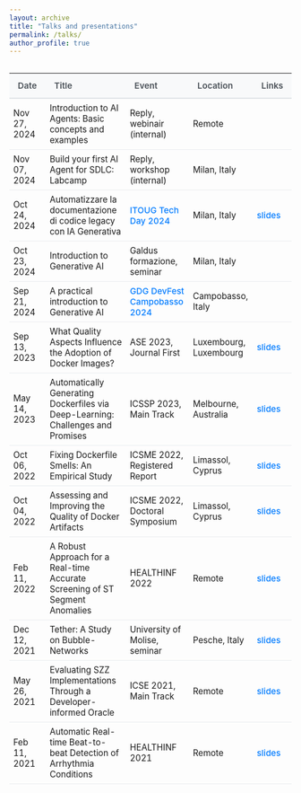 ```yaml
---
layout: archive
title: "Talks and presentations"
permalink: /talks/
author_profile: true
---
```


<!-- {% if site.talkmap_link == true %}

<p style="text-decoration:underline;"><a href="/talkmap.html">See a map of all the places I've given a talk!</a></p>

{% endif %} -->

<!-- {% for post in site.talks reversed %}
  {% include archive-single-talk.html %}
{% endfor %} -->

<!-- Table styling -->
<style>
/* General styling for the page body to improve typography */
body {
  line-height: 1.6;
  padding: 2em;
}

/* Main container for the table */
table {
  width: 100%;
  border-collapse: collapse;
  margin-top: 2em;
  font-size: 0.95rem;
}

/* Table header styling */
th {
  background-color: #f8f9fa;
  border-bottom: 2px solid #dee2e6;
  padding: 12px 15px;
  text-align: left;
  font-weight: 600;
  color: #495057;
}

/* Table cell styling */
td {
  padding: 7px;
  border-bottom: 1px solid #e9ecef;
  vertical-align: middle;
}

/* Alternating row colors for readability */
tbody tr:nth-child(odd) {
  background-color: #fdfdfd;
}

/* Hover effect for rows */
tbody tr:hover {
  background-color: #f1f3f5;
}

/* Styling for links within the table */
a {
  color: #007bff;
  text-decoration: none;
  font-weight: 500;
}

a:hover {
  text-decoration: underline;
}
</style>

| Date         | Title                                                                          | Event                                                              | Location               | Links                                                                 |
|:-------------|:-------------------------------------------------------------------------------|:-------------------------------------------------------------------|:-----------------------|:----------------------------------------------------------------------|
| Nov 27, 2024 | Introduction to AI Agents: Basic concepts and examples                         | Reply, webinair (internal)                                         | Remote                 |                                                                       |
| Nov 07, 2024 | Build your first AI Agent for SDLC: Labcamp                                    | Reply, workshop (internal)                                         | Milan, Italy           |                                                                       |
| Oct 24, 2024 | Automatizzare la documentazione di codice legacy con IA Generativa               | [ITOUG Tech Day 2024](https://itoug.it/itoug-tech-day-milano-2024/)  | Milan, Italy           | [slides](/files/itoug2024.pdf)                                    |
| Oct 23, 2024 | Introduction to Generative AI                                                  | Galdus formazione, seminar                                        | Milan, Italy           |                                                                       |
| Sep 21, 2024 | A practical introduction to Generative AI                                      | [GDG DevFest Campobasso 2024](https://devfest.gdgcampobasso.it/)     | Campobasso, Italy      |                                                                       |
| Sep 13, 2023 | What Quality Aspects Influence the Adoption of Docker Images?                  | ASE 2023, Journal First                                            | Luxembourg, Luxembourg | [slides](/files/talkASE2023dockerqualitymetrics.pdf)                   |
| May 14, 2023 | Automatically Generating Dockerfiles via Deep-Learning: Challenges and Promises | ICSSP 2023, Main Track                                             | Melbourne, Australia   | [slides](/files/talkICSSP23dockergen.pdf)                             |
| Oct 06, 2022 | Fixing Dockerfile Smells: An Empirical Study                                   | ICSME 2022, Registered Report                                      | Limassol, Cyprus       | [slides](/files/talkICSME22fixingdockerfilesmell.pdf)                 |
| Oct 04, 2022 | Assessing and Improving the Quality of Docker Artifacts                        | ICSME 2022, Doctoral Symposium                                     | Limassol, Cyprus       | [slides](/files/talkICSME22doctoralsymposium.pdf)                     |
| Feb 11, 2022 | A Robust Approach for a Real-time Accurate Screening of ST Segment Anomalies     | HEALTHINF 2022                                                     | Remote                 | [slides](/files/talkHEALTHINF2022stsloping.pdf)                       |
| Dec 12, 2021 | Tether: A Study on Bubble-Networks                                               | University of Molise, seminar                                      | Pesche, Italy          | [slides](/files/talkFrontiersTether.pdf)                              |
| May 26, 2021 | Evaluating SZZ Implementations Through a Developer-informed Oracle             | ICSE 2021, Main Track                                              | Remote                 | [slides](/files/talkICSE2021szz.pdf)                                  |
| Feb 11, 2021 | Automatic Real-time Beat-to-beat Detection of Arrhythmia Conditions              | HEALTHINF 2021                                                     | Remote                 | [slides](/files/talkHEALTHINF2021arrhythmia.pdf)                      |

